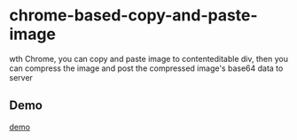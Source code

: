 # chrome-based-copy-and-paste-image
wth Chrome, you can copy and paste image to contenteditable div, then  you can compress the image and post the compressed image's base64 data to server

Demo
-----
[demo](file:///Users/ruanjiawei/workingspace/chrome-based-copy-and-paste-image/index.html)
